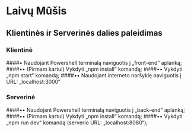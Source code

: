 # Laivų Mūšis
## Klientinės ir Serverinės dalies paleidimas
### Klientinė
####• Naudojant Powershell terminalą naviguotis į „front-end“ aplanką;
####•• (Pirmam kartui) Vykdyti „npm install“ komandą;
####•• Vykdyti „npm start“ komandą;
####•• Naudojant interneto naršyklę naviguotis į URL: „localhost:3000“
### Serverinė
####•• Naudojant Powershell terminalą naviguotis į „back-end“ aplanką;
####•• (Pirmam kartui) Vykdyti „npm install“ komandą;
####•• Vykdyti „npm run dev“ komandą (serverio URL: „localhost:8080“);
